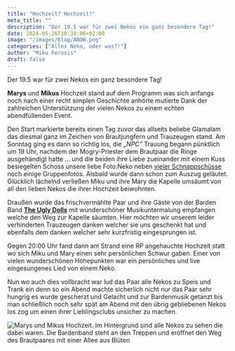 ```yaml
---
title: "Hochzeit? Hochzeit!"
meta_title: ""
description: "Der 19.5 war für zwei Nekos ein ganz besondere Tag!"
date: 2024-05-26T10:34:06+02:00
image: "/images/blog/ANOW.png"
categories: ["Alles Neko, oder was?!"]
author: "Miku Feroxis"
draft: false
---
```


Der 19.5 war für zwei Nekos ein ganz besondere Tag!

**Marys** und **Mikus** Hochzeit stand auf dem Programm was sich anfangs noch nach einer recht simplen Geschichte anhörte mutierte Dank der zahlreichen Unterstützung der vielen Nekos zu einem echten abendfüllenden Event. 

Den Start markierte bereits einen Tag zuvor das allseits beliebe Glamalam das diesmal ganz im Zeichen von Brautjungfern und Trauzeugen stand. Am Sonntag ging es dann so richtig los, die *„NPC“* Trauung begann pünktlich um 19 Uhr, nachdem der Mogry-Priester dem Brautpaar die Ringe ausgehändigt hatte ... und die beiden ihre Liebe zueinander mit einem Kuss besiegelten Schoss unsere liebe Foto:Neko neben [vieler Schnappschüsse](https://img.electronicping.net/album/Hochzeit-Miku-Feroxis-und-Mary-May.8rxw) noch einige Gruppenfotos. Alsbald wurde dann schon zum Auszug geläutet. Glücklich lächelnd verließen Miku und ihre Mary die Kapelle umsäumt von all den lieben Nekos die ihrer Hochzeit beiwohnten. 

Draußen wurde das frischvermählte Paar und ihre Gäste von der Barden Band [**The Ugly Dolls**](https://www.twitch.tv/the_ugly_dolls) mit wunderschöner Musikuntermalung empfangen welche den Weg zur Kapelle säumten. Hier möchten wir unserem leider verhinderten Trauzeugen danken welcher sie uns geschenkt hat und ebenfalls dem danken welcher sehr kurzfristig eingesprungen ist.

Gegen 20:00 Uhr fand dann am Strand eine RP angehauchte Hochzeit statt wo sich Miku und Mary einen sehr persönlichen Schwur gaben. Einer von vielen wunderschönen Höhepunkten war ein persönliches und live eingesungenes Lied von einem Neko. 

Nun wo auch dies vollbracht war lud das Paar alle Nekos zu Speis und Trank ein denn so ein Abend machte sicherlich nicht nur das Paar sehr hungrig es wurde gescherzt und Gelacht und zur Bardenmusik getanzt bis man schließlich noch sehr spät am Abend mit den übrig gebliebenen Nekos los zog um einen ihrer Lieblingsclubs unsicher zu machen.

![Marys und Mikus Hochzeit. Im Hintergrund sind alle Nekos zu sehen die dabei waren. Die Bardenband steht an den Treppen und eröffnet den Weg des Brautpaares mit einer Allee aus Blüten](images/blog/screenshots/1716621309-ANOW_Hochzeit.jpg)